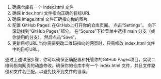 1. 确保仓库有一个 index.html 文件
2. 确保 index.html 文件指向正确的目标URL
3. 确保 image.html 文件正确指向你的图片
4. 配置 GitHub Pages:
      在GitHub上打开你的仓库页面。
      点击“Settings”。
      向下滚动找到“GitHub Pages”部分。
      在“Source”下拉菜单中选择 main 分支（或你使用的分支），然后点击“Save”。
5. 更新目标URL
当你需要更改二维码指向的网页时，只需修改 index.html 文件中的目标URL。


通过上述详细步骤，你可以确保正确配置和托管你的GitHub Pages项目，实现二维码指向网页的动态修改。确保你的仓库中有一个 index.html 文件，并且文件路径和文件名匹配，以避免找不到文件的错误。
